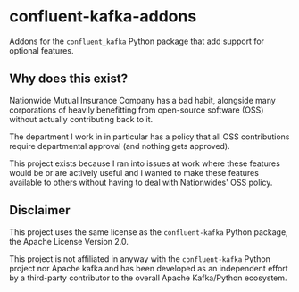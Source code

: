 # confluent-kafka-addons
Addons for the `confluent_kafka` Python package that add support for optional features.

## Why does this exist?
Nationwide Mutual Insurance Company has a bad habit, alongside many corporations of heavily benefitting from open-source software (OSS) without actually contributing back to it.

The department I work in in particular has a policy that all OSS contributions require departmental approval (and nothing gets approved).

This project exists because I ran into issues at work where these features would be or are actively useful and I wanted to make these features available to others without having to deal with Nationwides' OSS policy.

## Disclaimer
This project uses the same license as the `confluent-kafka` Python package, the Apache License Version 2.0.

This project is not affiliated in anyway with the `confluent-kafka` Python project nor Apache kafka and has been developed as an independent effort by a third-party contributor to the overall Apache Kafka/Python ecosystem.